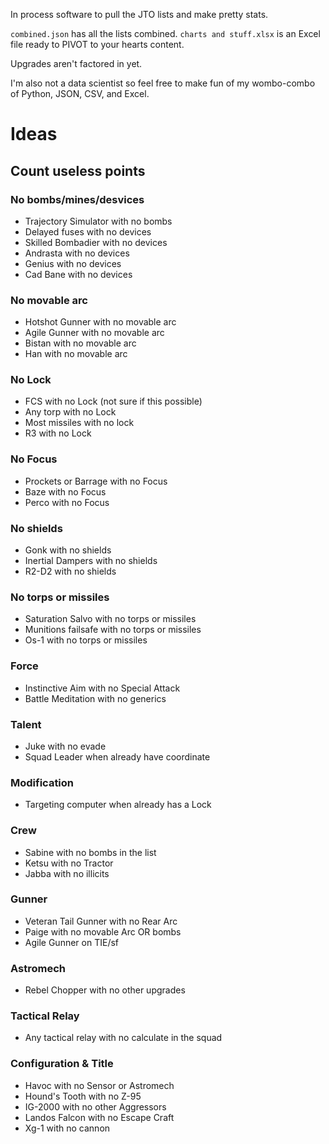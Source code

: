 In process software to pull the JTO lists and make pretty stats.

`combined.json` has all the lists combined.
`charts and stuff.xlsx` is an Excel file ready to PIVOT to your hearts content.

Upgrades aren't factored in yet.

I'm also not a data scientist so feel free to make fun of my wombo-combo of Python, JSON, CSV, and Excel.

# Ideas
## Count useless points

### No bombs/mines/desvices
* Trajectory Simulator with no bombs
* Delayed fuses with no devices
* Skilled Bombadier with no devices
* Andrasta with no devices
* Genius with no devices
* Cad Bane with no devices

### No movable arc
* Hotshot Gunner with no movable arc
* Agile Gunner with no movable arc
* Bistan with no movable arc
* Han with no movable arc

### No Lock
* FCS with no Lock (not sure if this possible)
* Any torp with no Lock
* Most missiles with no lock
* R3 with no Lock

### No Focus
* Prockets or Barrage with no Focus
* Baze with no Focus
* Perco with no Focus

### No shields
* Gonk with no shields
* Inertial Dampers with no shields
* R2-D2 with no shields

### No torps or missiles
* Saturation Salvo with no torps or missiles
* Munitions failsafe with no torps or missiles
* Os-1 with no torps or missiles

### Force
* Instinctive Aim with no Special Attack
* Battle Meditation with no generics

### Talent
* Juke with no evade
* Squad Leader when already have coordinate

### Modification
* Targeting computer when already has a Lock

### Crew
* Sabine with no bombs in the list
* Ketsu with no Tractor
* Jabba with no illicits

### Gunner
* Veteran Tail Gunner with no Rear Arc
* Paige with no movable Arc OR bombs
* Agile Gunner on TIE/sf

### Astromech
* Rebel Chopper with no other upgrades

### Tactical Relay
* Any tactical relay with no calculate in the squad

### Configuration & Title
* Havoc with no Sensor or Astromech
* Hound's Tooth with no Z-95
* IG-2000 with no other Aggressors
* Landos Falcon with no Escape Craft
* Xg-1 with no cannon



